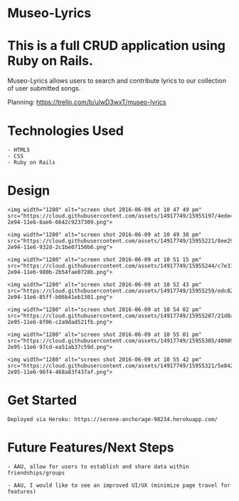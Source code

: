 # Museo-Lyrics

# This is a full CRUD application using Ruby on Rails.

Museo-Lyrics allows users to search and contribute lyrics to our collection of user submitted songs.

Planning: https://trello.com/b/ulwD3wxT/museo-lyrics

# Technologies Used

    - HTML5
    - CSS
    - Ruby on Rails

# Design

    <img width="1280" alt="screen shot 2016-06-09 at 10 47 49 pm" src="https://cloud.githubusercontent.com/assets/14917749/15955197/4ede4006-2e94-11e6-8ae6-6642c9237309.png">

    <img width="1280" alt="screen shot 2016-06-09 at 10 49 38 pm" src="https://cloud.githubusercontent.com/assets/14917749/15955221/8ee29d50-2e94-11e6-932d-2c1be07150b6.png">

    <img width="1280" alt="screen shot 2016-06-09 at 10 51 15 pm" src="https://cloud.githubusercontent.com/assets/14917749/15955244/c7e31c74-2e94-11e6-980b-2b54fae0728b.png">

    <img width="1280" alt="screen shot 2016-06-09 at 10 52 43 pm" src="https://cloud.githubusercontent.com/assets/14917749/15955259/edc82f38-2e94-11e6-85ff-b06b41eb1301.png">

    <img width="1280" alt="screen shot 2016-06-09 at 10 54 02 pm" src="https://cloud.githubusercontent.com/assets/14917749/15955287/21d8a65e-2e95-11e6-8f06-c2a9dad521fb.png">

    <img width="1280" alt="screen shot 2016-06-09 at 10 55 01 pm" src="https://cloud.githubusercontent.com/assets/14917749/15955305/409898ec-2e95-11e6-97cd-ea51ab37c59d.png">

    <img width="1280" alt="screen shot 2016-06-09 at 10 55 42 pm" src="https://cloud.githubusercontent.com/assets/14917749/15955321/5e842f1a-2e95-11e6-96f4-468a83f437af.png">


# Get Started
    
    Deployed via Heroku: https://serene-anchorage-98234.herokuapp.com/


# Future Features/Next Steps
    
    - AAU, allow for users to establish and share data within friendships/groups

    - AAU, I would like to see an improved UI/UX (minimize page travel for features)
